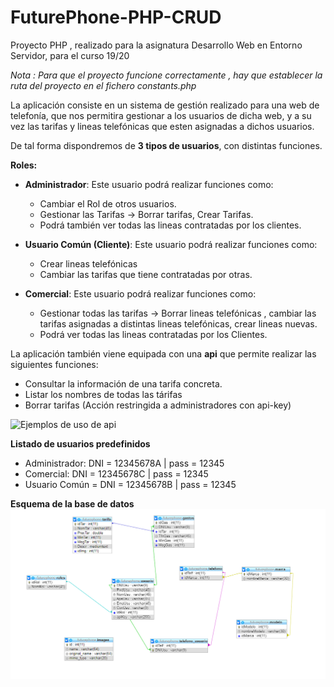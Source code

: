 # FuturePhone-PHP-CRUD
Proyecto PHP , realizado para la asignatura Desarrollo Web en Entorno Servidor, para el curso 19/20

*Nota : Para que el proyecto funcione correctamente , hay que establecer la ruta del proyecto en el fichero constants.php*

La aplicación consiste en un sistema de gestión realizado para una web de telefonía, que nos permitira gestionar a los usuarios de dicha web, y a su vez las tarifas y lineas telefónicas que esten asignadas a dichos usuarios.

De tal forma dispondremos de **3 tipos de usuarios**, con distintas funciones.

**Roles:**
  - **Administrador**: Este usuario podrá realizar funciones como:
    - Cambiar el Rol de otros usuarios.
    - Gestionar las Tarifas -> Borrar tarifas, Crear Tarifas.
    - Podrá también ver todas las lineas contratadas por los clientes.
  
  - **Usuario Común (Cliente)**: Este usuario podrá realizar funciones como:
    - Crear lineas telefónicas
    - Cambiar las tarifas que tiene contratadas por otras.
    
   - **Comercial**: Este usuario podrá realizar funciones como:
     - Gestionar todas las tarifas -> Borrar lineas telefónicas , cambiar las tarifas asignadas a distintas lineas telefónicas, crear            lineas nuevas.
     - Podrá ver todas las lineas contratadas por los Clientes.
     
La aplicación también viene equipada con una **api** que permite realizar las siguientes funciones:
  - Consultar la información de una tarifa concreta.
  - Listar los nombres de todas las tárifas
  - Borrar tarifas (Acción restringida a administradores con api-key)

![Ejemplos de uso de api](https://i.gyazo.com/3254a7dc962eb9a53ade37aab21e9a45.png)

**Listado de usuarios predefinidos**
  - Administrador: DNI = 12345678A | pass = 12345
  - Comercial: DNI = 12345678C | pass = 12345
  - Usuario Común = DNI = 12345678B | pass = 12345
  
  **Esquema de la base de datos**
  ![Esquema de la base de datos](https://github.com/romanpastu/FuturePhone-PHP-CRUD/blob/master/dbSchema/dbschema.png?raw=true)
